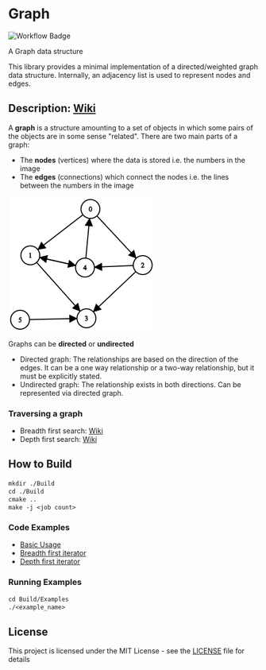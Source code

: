 # Graph

![Workflow Badge](https://github.com/razmikTovmas/Graph/workflows/Build/badge.svg)

A Graph data structure

This library provides a minimal implementation of a directed/weighted graph data structure. Internally, an adjacency list is used to represent nodes and edges.

## Description: [Wiki](https://en.wikipedia.org/wiki/Graph_(discrete_mathematics))
A **graph** is a structure amounting to a set of objects in which some pairs of the objects are in some sense "related". There are two main parts of a graph:

- The **nodes** (vertices) where the data is stored i.e. the numbers in the image
- The **edges** (connections) which connect the nodes i.e. the lines between the numbers in the image

![Graph](./Resources/Graph.png)

Graphs can be **directed** or **undirected**

- Directed graph: The relationships are based on the direction of the edges. It can be a one way relationship or a two-way relationship, but it must be explicitly stated.
- Undirected graph: The relationship exists in both directions. Can be represented via directed graph.

### Traversing a graph
- Breadth first search: [Wiki](https://en.wikipedia.org/wiki/Breadth-first_search)
- Depth first search: [Wiki](https://en.wikipedia.org/wiki/Depth-first_search)

## How to Build

```
mkdir ./Build
cd ./Build
cmake ..
make -j <job count>
```

### Code Examples
- [Basic Usage](./Examples/Basic.cxx)
- [Breadth first iterator](./Examples/BreadthFirstIterator.cxx)
- [Depth first iterator](./Examples/DepthFirstIterator.cxx)

### Running Examples
```
cd Build/Examples
./<example_name>
```

## License

This project is licensed under the MIT License - see the [LICENSE](LICENSE) file for details
